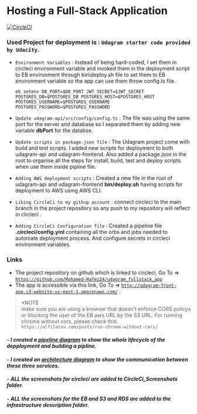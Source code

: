 # Hosting a Full-Stack Application
[![CircleCI](https://circleci.com/gh/Mohamed-Hafez24/udagram_fullstack_app.svg?style=shield&circle-token=<02b741c98c54a54073ebafd8a3fa5d4cfa893b38>)](https://app.circleci.com/pipelines/github/Mohamed-Hafez24/udagram_fullstack_app/2/workflows/d01ae900-8aee-49a4-9ab3-35c05c648ca1/jobs/3)

### Used Project for deployment is : `Udagram starter code provided by Udacity`.

* `Environment Variables` : Instead of being hard-coded, I set them in circleci environment variable and invoked them in the deployment script to EB environment through bin\deploy.sh file to set them to EB environment variable so the app can use them throw config.ts file.
  ```
  eb setenv DB_PORT=$DB_PORT JWT_SECRET=$JWT_SECRET POSTGRES_DB=$POSTGRES_DB POSTGRES_HOST=$POSTGRES_HOST 
  POSTGRES_USERNAME=$POSTGRES_USERNAME POSTGRES_PASSWORD=$POSTGRES_PASSWORD
  ```
* `Update udagram-api/src/config/config.ts` : The file was using the same port for the server and database so I separated them by adding new variable __dbPort__ for the databse.

* `Update scripts in package.json file` :  The Udagram project come with build and test scripts. I added new scripts for deployment to both udagram-api and udagram-frontend. Also added a package.json in the root to organise all the steps for install, build, test and deploy scripts when use them inside pipline file.

* `Adding AWS deployment scripts` :  Created a new file in the root of udagram-api and udagram-frontend __bin/deploy.sh__ having scripts for deployment to AWS using AWS CLI. 

* `Liking CircleCi to my githup account` : connect circleci to the main branch in the project repository so any push to my repository will reflect in circleci . 

* `Adding CircleCi Configuration file` : Created a pipeline file __.circleci/config.yml__ containing all the orbs and jobs needed to automate deployment process. And configure secrets in circleci environment variables.


### Links
* The project repository on github which is linked to circleci, Go To => [`https://github.com/Mohamed-Hafez24/udagram_fullstack_app`](https://github.com/Mohamed-Hafez24/udagram_fullstack_web_app)
* The app is accessible via this link, Go To => [`http://udagram-front-app.s3-website-us-east-1.amazonaws.com/`](http://udagram-front-app.s3-website-us-east-1.amazonaws.com/) .
> *NOTE <br> make sure you are using a browser that doesn't enforce CORS policys or blocking the user of the EB aws URL by the S3 URL.
> For running chrome without cors, please check this: `https://alfilatov.com/posts/run-chrome-without-cars/`


#### `-` ___I created a [pipeline diagram](#Pipline-Diagram.jpg) to show the whole lifecycle of the depployment and building a pipline.___
#### `-` ___I created an [architecture diagram](#Architecture_Diagram.jpg) to show the communication between these three services.___
#### `-` ___ALL the screenshots for circleci are added to CircleCi_Screenshots folder.___
#### `-` ___ALL the screenshots for the EB and S3 and RDS are added to the infrastructure description folder.___


